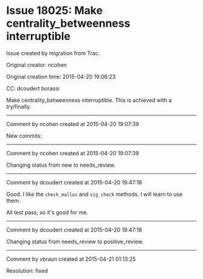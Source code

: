 # Issue 18025: Make centrality_betweenness interruptible

Issue created by migration from Trac.

Original creator: ncohen

Original creation time: 2015-04-20 19:06:23

CC:  dcoudert borassi

Make centrality_betweenness interruptible. This is achieved with a try/finally.


---

Comment by ncohen created at 2015-04-20 19:07:39

New commits:


---

Comment by ncohen created at 2015-04-20 19:07:39

Changing status from new to needs_review.


---

Comment by dcoudert created at 2015-04-20 19:47:18

Good. I like the `check_malloc` and `sig_check` methods. I will learn to use them.

All test pass, so it's good for me.


---

Comment by dcoudert created at 2015-04-20 19:47:18

Changing status from needs_review to positive_review.


---

Comment by vbraun created at 2015-04-21 01:13:25

Resolution: fixed
